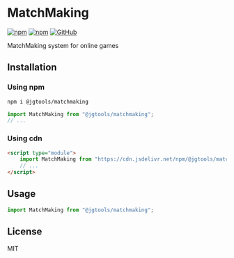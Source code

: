 # MatchMaking

[![npm](https://img.shields.io/npm/v/@jgtools/matchmaking)](https://www.npmjs.com/package/@jgtools/matchmaking)
[![npm](https://img.shields.io/npm/dm/@jgtools/matchmaking)](https://www.npmjs.com/package/@jgtools/matchmaking)
[![GitHub](https://img.shields.io/github/license/jgtools/matchmaking)](https://github.com/git/git-scm.com/blob/main/MIT-LICENSE.txt)

MatchMaking system for online games

## Installation

### Using npm

```bash
npm i @jgtools/matchmaking
```

```javascript
import MatchMaking from "@jgtools/matchmaking";
// ...
```

### Using cdn

```html
<script type="module">
    import MatchMaking from "https://cdn.jsdelivr.net/npm/@jgtools/matchmaking@1.0.0/dist/index.min.js";
    // ...
</script>
```

## Usage

```javascript
import MatchMaking from "@jgtools/matchmaking";
```

## License

MIT
